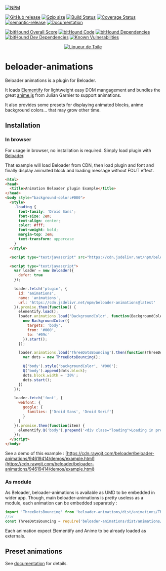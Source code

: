 [![NPM](https://nodei.co/npm/beloader-animations.png?downloads=true&downloadRank=true&stars=true)](https://www.npmjs.com/package/beloader-animations)

[![GitHub release](https://img.shields.io/github/release/beloader/beloader-animations.svg)](https://github.com/beloader/beloader-animations)
[![Gzip size](http://img.badgesize.io/https://cdn.jsdelivr.net/npm/beloader-animations@latest?compression=gzip&style=flat-square)](https://cdn.jsdelivr.net/npm/beloader-animations@latest)
[![Build Status](https://travis-ci.org/beloader/beloader-animations.svg?branch=master)](https://travis-ci.org/beloader/beloader-animations)
[![Coverage Status](https://coveralls.io/repos/github/beloader/beloader-animations/badge.svg?branch=master)](https://coveralls.io/github/beloader/beloader-animations?branch=master)
[![semantic-release](https://img.shields.io/badge/%20%20%F0%9F%93%A6%F0%9F%9A%80-semantic--release-e10079.svg)](https://github.com/semantic-release/semantic-release)
[![Documentation](https://beloader.github.io/beloader-animations//badge.svg)](https://beloader.github.io/beloader-animations/)

[![bitHound Overall Score](https://www.bithound.io/github/beloader/beloader-animations/badges/score.svg)](https://www.bithound.io/github/beloader/beloader-animations)
[![bitHound Code](https://www.bithound.io/github/beloader/beloader-animations/badges/code.svg)](https://www.bithound.io/github/beloader/beloader-animations)
[![bitHound Dependencies](https://www.bithound.io/github/beloader/beloader-animations/badges/dependencies.svg)](https://www.bithound.io/github/beloader/beloader-animations/master/dependencies/npm)
[![bitHound Dev Dependencies](https://www.bithound.io/github/beloader/beloader-animations/badges/devDependencies.svg)](https://www.bithound.io/github/beloader/beloader-animations/master/dependencies/npm)
[![Known Vulnerabilities](https://snyk.io/test/github/beloader/beloader-animations/badge.svg?targetFile=package.json)](https://snyk.io/test/github/beloader/beloader-animations?targetFile=package.json)

<p align="center"><a href="https://liqueurdetoile.com" target="\_blank"><img src="https://hosting.liqueurdetoile.com/logo_lqdt.png" alt="Liqueur de Toile"></a></p>

# beloader-animations
Beloader animations is a plugin for Beloader.

It loads [Elementify](https://github.com/liqueurdetoile/elementify) for lightweight easy DOM
mangagement and bundles the great
[anime.js](https://github.com/juliangarnier/anime) from Julian Garnier to support
animations.

It also provides some presets for displaying animated blocks, anime background colors... that may grow other time.

## Installation

### In browser
For usage in browser, no installation is required. Simply load plugin with [Beloader](https://beloader.github.io/beloader/manual/plugins.html).

That example will load Beloader from CDN, then load plugin and font and finally display animated block and loading message without FOUT effect.

```html
<html>
<head>
  <title>Animation Beloader plugin Example</title>
</head>
<body style="background-color:#000">
  <style>
    .loading {
      font-family: 'Droid Sans';
      font-size: 2em;
      text-align: center;
      color: #fff;
      font-weight: bold;
      margin-top: 2em;
      text-transform: uppercase
    }
  </style>

  <script type="text/javascript" src="https://cdn.jsdelivr.net/npm/beloader@1.5.1"></script>

  <script type="text/javascript">
    var loader = new Beloader({
      defer: true
    });

    loader.fetch('plugin', {
      id: 'animations',
      name: 'animations',      
      url: 'https://cdn.jsdelivr.net/npm/beloader-animations@latest'
    }).promise.then(function() {
      elementify.load();
      loader.animations.load('BackgroundColor', function(BackgroundColor) {
        new BackgroundColor({
          targets: 'body',
          from: '#000',
          to: '#09c'
        }).start();
      });

      loader.animations.load('ThreeDotsBouncing').then(function(ThreeDotsBouncing) {
        var dots = new ThreeDotsBouncing();

        Q('body').style('backgroundColor', '#000');
        Q('body').append(dots.block);
        dots.block.width = '30%';
        dots.start();
      })
    });

    loader.fetch('font', {
      webfont: {
        google: {
          families: ['Droid Sans', 'Droid Serif']
        }
      }
    }).promise.then(function(item) {
      elementify.Q('body').prepend('<div class="loading">Loading in progress</div>');
    });
  </script>
</body>
```

See a demo of this example : [https://cdn.rawgit.com/beloader/beloader-animations/94619414/demos/example.html](https://cdn.rawgit.com/beloader/beloader-animations/94619414/demos/example.html)

### As module
As Beloader, beloader-animations is available as UMD to be embedded in wider app. Though, main beloader-animations is pretty useless as a module, each animation can be embedded separately :
```javascript
import 'ThreeDotsBouncing' from 'beloader-animations/dist/animations/ThreeDotsBouncing';
//or
const ThreeDotsBouncing = require('beloader-animations/dist/animations/ThreeDotsBouncing').default;
```
Each animation expect Elementify and Anime to be already loaded as externals.

## Preset animations
See [documentation](https://beloader.github.io/beloader-animations/) for details.
